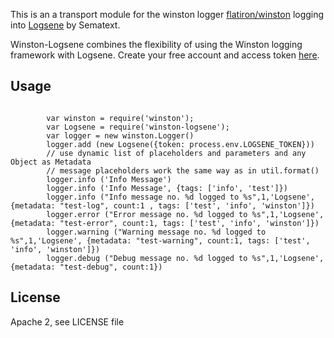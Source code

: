 This is an a transport module for the winston logger [flatiron/winston](https://github.com/flatiron/winston) logging into [Logsene](http://www.sematext.com/logsene) by Sematext.

Winston-Logsene combines the flexibility of using the Winston logging framework with Logsene.
Create your free account and access token [here](https://apps.sematext.com/users-web/register.do).

## Usage

```

        var winston = require('winston');
        var Logsene = require('winston-logsene');
        var logger = new winston.Logger()
        logger.add (new Logsene({token: process.env.LOGSENE_TOKEN}))
        // use dynamic list of placeholders and parameters and any Object as Metadata
        // message placeholders work the same way as in util.format()
        logger.info ('Info Message')
        logger.info ('Info Message', {tags: ['info', 'test']})
        logger.info ("Info message no. %d logged to %s",1,'Logsene', {metadata: "test-log", count:1 , tags: ['test', 'info', 'winston']})
        logger.error ("Error message no. %d logged to %s",1,'Logsene', {metadata: "test-error", count:1, tags: ['test', 'info', 'winston']})
        logger.warning ("Warning message no. %d logged to %s",1,'Logsene', {metadata: "test-warning", count:1, tags: ['test', 'info', 'winston']})
        logger.debug ("Debug message no. %d logged to %s",1,'Logsene', {metadata: "test-debug", count:1})

```


## License

Apache 2, see LICENSE file


